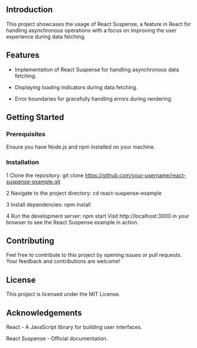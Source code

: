 ## Introduction

This project showcases the usage of React Suspense, a feature in React for handling asynchronous operations with a focus on improving the user experience during data fetching.

## Features

- Implementation of React Suspense for handling asynchronous data fetching.
  
- Displaying loading indicators during data fetching.
  
- Error boundaries for gracefully handling errors during rendering.

## Getting Started

### Prerequisites

Ensure you have Node.js and npm installed on your machine.

### Installation

  1 Clone the repository: git clone https://github.com/your-username/react-suspense-example.git

  2 Navigate to the project directory:
  cd react-suspense-example
   
  3 Install dependencies:
     npm install
   
  4 Run the development server:
      npm start Visit http://localhost:3000 in your browser to see the React Suspense example in action.

## Contributing
Feel free to contribute to this project by opening issues or pull requests. Your feedback and contributions are welcome!

## License
This project is licensed under the MIT License.

## Acknowledgements
React - A JavaScript library for building user interfaces.

React Suspense - Official documentation.
